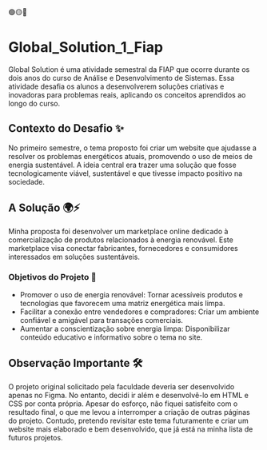 🟢🟡🔴

# Global_Solution_1_Fiap

Global Solution é uma atividade semestral da FIAP que ocorre durante os dois anos do curso de Análise e Desenvolvimento de Sistemas. Essa atividade desafia os alunos a desenvolverem soluções criativas e inovadoras para problemas reais, aplicando os conceitos aprendidos ao longo do curso.


## Contexto do Desafio ✨

No primeiro semestre, o tema proposto foi criar um website que ajudasse a resolver os problemas energéticos atuais, promovendo o uso de meios de energia sustentável. A ideia central era trazer uma solução que fosse tecnologicamente viável, sustentável e que tivesse impacto positivo na sociedade.


## A Solução 🌍⚡

Minha proposta foi desenvolver um marketplace online dedicado à comercialização de produtos relacionados à energia renovável. Este marketplace visa conectar fabricantes, fornecedores e consumidores interessados em soluções sustentáveis.


### Objetivos do Projeto 🎯

* Promover o uso de energia renovável: Tornar acessíveis produtos e tecnologias que favorecem uma matriz energética mais limpa.
* Facilitar a conexão entre vendedores e compradores: Criar um ambiente confiável e amigável para transações comerciais.
* Aumentar a conscientização sobre energia limpa: Disponibilizar conteúdo educativo e informativo sobre o tema no site.

## Observação Importante 🛠️

O projeto original solicitado pela faculdade deveria ser desenvolvido apenas no Figma. No entanto, decidi ir além e desenvolvê-lo em HTML e CSS por conta própria. Apesar do esforço, não fiquei satisfeito com o resultado final, o que me levou a interromper a criação de outras páginas do projeto. Contudo, pretendo revisitar este tema futuramente e criar um website mais elaborado e bem desenvolvido, que já está na minha lista de futuros projetos.

